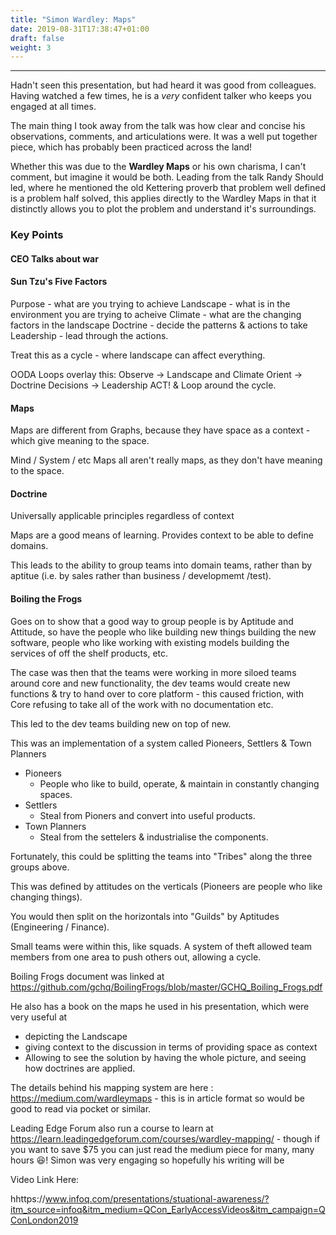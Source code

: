 ```yaml
---
title: "Simon Wardley: Maps"
date: 2019-08-31T17:38:47+01:00
draft: false
weight: 3
---
```


---

Hadn't seen this presentation, but had heard it was good from colleagues. Having watched a few times, he is a _very_ confident talker who keeps you engaged at all times.

The main thing I took away from the talk was how clear and concise his observations, comments, and articulations were. It was a well put together piece, which has probably been practiced across the land!

Whether this was due to the **Wardley Maps** or his own charisma, I can't comment, but imagine it would be both. Leading from the talk Randy Should led, where he mentioned the old Kettering proverb that problem well defined is a problem half solved, this applies directly to the Wardley Maps in that it distinctly allows you to plot the problem and understand it's surroundings.



### Key Points

#### CEO Talks about war

#### Sun Tzu's Five Factors

Purpose - what are you trying to achieve
Landscape - what is in the environment you are trying to acheive
Climate - what are the changing factors in the landscape
Doctrine - decide the patterns & actions to take
Leadership - lead through the actions.

Treat this as a cycle - where landscape can affect everything.

OODA Loops overlay this:
Observe -> Landscape and Climate
Orient -> Doctrine
Decisions -> Leadership
ACT! & Loop around the cycle.


#### Maps

Maps are different from Graphs, because they have space as a context - which give meaning to the space.

Mind / System / etc Maps all aren't really maps, as they don't have meaning to the space.

#### Doctrine

Universally applicable principles regardless of context

Maps are a good means of learning. Provides context to be able to define domains.

This leads to the ability to group teams into domain teams, rather than by aptitue (i.e. by sales rather than business / developmemt /test).


#### Boiling the Frogs

Goes on to show that a good way to group people is by Aptitude and Attitude, so have the people who like building new things building the new software, people who like working with existing models building the services of off the shelf products, etc.

The case was then that the teams were working in more siloed teams around core and new functionality, the dev teams would create new functions & try to hand over to core platform - this caused friction, with Core refusing to take all of the work with no documentation etc.

This led to the dev teams building new on top of new.

This was an implementation of a system called Pioneers, Settlers & Town Planners

* Pioneers
  * People who like to build, operate, & maintain in constantly changing spaces.
* Settlers
  * Steal from Pioners and convert into useful products.
* Town Planners
  * Steal from the settelers & industrialise the components.

Fortunately, this could be splitting the teams into "Tribes" along the three groups above.

This was defined by attitudes on the verticals (Pioneers are people who like changing things).

You would then split on the horizontals into "Guilds" by Aptitudes (Engineering / Finance).

Small teams were within this, like squads. A system of theft allowed team members from one area to push others out, allowing a cycle.


Boiling Frogs document was linked at https://github.com/gchq/BoilingFrogs/blob/master/GCHQ_Boiling_Frogs.pdf

He also has a book on the maps he used in his presentation, which were very useful at

* depicting the Landscape
* giving context to the discussion in terms of providing space as context
* Allowing to see the solution by having the whole picture, and seeing how doctrines are applied.

The details behind his mapping system are here : https://medium.com/wardleymaps - this is in article format so would be good to read via pocket or similar.

Leading Edge Forum also run a course to learn at https://learn.leadingedgeforum.com/courses/wardley-mapping/ - though if you want to save $75 you can just read the medium piece for many, many hours :laughing:! Simon was very engaging so hopefully his writing will be



Video Link Here:

hhttps://www.infoq.com/presentations/stuational-awareness/?itm_source=infoq&itm_medium=QCon_EarlyAccessVideos&itm_campaign=QConLondon2019
